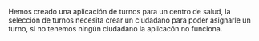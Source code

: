 Hemos creado una aplicación de turnos para un centro de salud, la selección de turnos necesita crear un ciudadano para poder asignarle un turno, si no tenemos ningún ciudadano la aplicacón no funciona.
